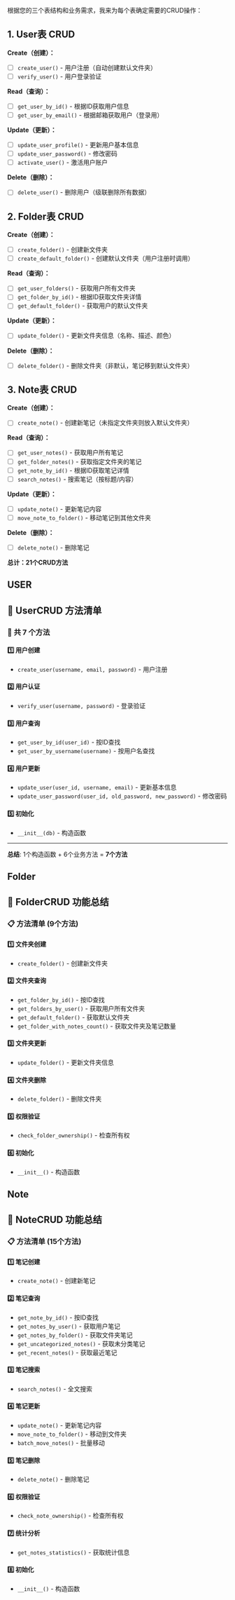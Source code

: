 根据您的三个表结构和业务需求，我来为每个表确定需要的CRUD操作：

## 1. User表 CRUD

**Create（创建）：**
- [ ] `create_user()` - 用户注册（自动创建默认文件夹）
- [ ] `verify_user()` - 用户登录验证

**Read（查询）：**
- [ ] `get_user_by_id()` - 根据ID获取用户信息
- [ ] `get_user_by_email()` - 根据邮箱获取用户（登录用）

**Update（更新）：**
- [ ] `update_user_profile()` - 更新用户基本信息
- [ ] `update_user_password()` - 修改密码
- [ ] `activate_user()` - 激活用户账户

**Delete（删除）：**
- [ ] `delete_user()` - 删除用户（级联删除所有数据）

## 2. Folder表 CRUD

**Create（创建）：**
- [ ] `create_folder()` - 创建新文件夹
- [ ] `create_default_folder()` - 创建默认文件夹（用户注册时调用）

**Read（查询）：**
- [ ] `get_user_folders()` - 获取用户所有文件夹
- [ ] `get_folder_by_id()` - 根据ID获取文件夹详情
- [ ] `get_default_folder()` - 获取用户的默认文件夹

**Update（更新）：**
- [ ] `update_folder()` - 更新文件夹信息（名称、描述、颜色）

**Delete（删除）：**
- [ ] `delete_folder()` - 删除文件夹（非默认，笔记移到默认文件夹）

## 3. Note表 CRUD

**Create（创建）：**
- [ ] `create_note()` - 创建新笔记（未指定文件夹则放入默认文件夹）

**Read（查询）：**
- [ ] `get_user_notes()` - 获取用户所有笔记
- [ ] `get_folder_notes()` - 获取指定文件夹的笔记
- [ ] `get_note_by_id()` - 根据ID获取笔记详情
- [ ] `search_notes()` - 搜索笔记（按标题/内容）

**Update（更新）：**
- [ ] `update_note()` - 更新笔记内容
- [ ] `move_note_to_folder()` - 移动笔记到其他文件夹

**Delete（删除）：**
- [ ] `delete_note()` - 删除笔记

**总计：21个CRUD方法**





## USER

## 📝 UserCRUD 方法清单

### 🔧 **共 7 个方法**

#### 1️⃣ **用户创建**
- `create_user(username, email, password)` - 用户注册

#### 2️⃣ **用户认证** 
- `verify_user(username, password)` - 登录验证

#### 3️⃣ **用户查询**
- `get_user_by_id(user_id)` - 按ID查找
- `get_user_by_username(username)` - 按用户名查找

#### 4️⃣ **用户更新**
- `update_user(user_id, username, email)` - 更新基本信息
- `update_user_password(user_id, old_password, new_password)` - 修改密码

#### 5️⃣ **初始化**
- `__init__(db)` - 构造函数

---

**总结**: 1个构造函数 + 6个业务方法 = **7个方法**



## Folder

## 🎯 **FolderCRUD 功能总结**

### 📋 **方法清单 (9个方法)**

#### 1️⃣ **文件夹创建**

-   `create_folder()` - 创建新文件夹

#### 2️⃣ **文件夹查询**

-   `get_folder_by_id()` - 按ID查找
-   `get_folders_by_user()` - 获取用户所有文件夹
-   `get_default_folder()` - 获取默认文件夹
-   `get_folder_with_notes_count()` - 获取文件夹及笔记数量

#### 3️⃣ **文件夹更新**

-   `update_folder()` - 更新文件夹信息

#### 4️⃣ **文件夹删除**

-   `delete_folder()` - 删除文件夹

#### 5️⃣ **权限验证**

-   `check_folder_ownership()` - 检查所有权

#### 6️⃣ **初始化**

-   `__init__()` - 构造函数





## Note

## 🎯 **NoteCRUD 功能总结**

### 📋 **方法清单 (15个方法)**

#### 1️⃣ **笔记创建**

-   `create_note()` - 创建新笔记

#### 2️⃣ **笔记查询**

-   `get_note_by_id()` - 按ID查找
-   `get_notes_by_user()` - 获取用户笔记
-   `get_notes_by_folder()` - 获取文件夹笔记
-   `get_uncategorized_notes()` - 获取未分类笔记
-   `get_recent_notes()` - 获取最近笔记

#### 3️⃣ **笔记搜索**

-   `search_notes()` - 全文搜索

#### 4️⃣ **笔记更新**

-   `update_note()` - 更新笔记内容
-   `move_note_to_folder()` - 移动到文件夹
-   `batch_move_notes()` - 批量移动

#### 5️⃣ **笔记删除**

-   `delete_note()` - 删除笔记

#### 6️⃣ **权限验证**

-   `check_note_ownership()` - 检查所有权

#### 7️⃣ **统计分析**

-   `get_notes_statistics()` - 获取统计信息

#### 8️⃣ **初始化**

-   `__init__()` - 构造函数